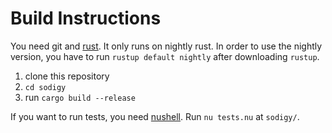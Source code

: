 # Build Instructions

You need git and [rust](https://rustup.rs). It only runs on nightly rust. In order to use the nightly version, you have to run `rustup default nightly` after downloading `rustup`.

1. clone this repository
2. `cd sodigy`
3. run `cargo build --release`

If you want to run tests, you need [nushell](https://nushell.sh). Run `nu tests.nu` at `sodigy/`.
